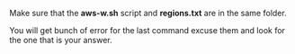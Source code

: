 Make sure that the **aws-w.sh** script and **regions.txt** are in the same folder.

You will get bunch of error for the last command excuse them and look for the one that is your answer.
